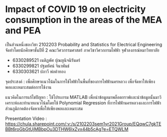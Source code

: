 # Impact of COVID 19 on electricity consumption in the areas of the MEA and PEA

เป็นส่วนหนึ่งชองวิชา 2102203 Probability and Statistics for Electrical Engineering
จัดทำโดยนักศึกษาชั้นปีที่ 2 คณะวิศวกรรมศาสตร์ ภาควิชาวิศวกกรมไฟฟ้า จุฬาลงกรณ์หมาวิทยาลัย

- 6330289521 เนติฏพัศ ปุณญนิจนิรันดร์
- 6330299821 ปฐมทัศน์ จินาพันธ์
- 6330303621 ปภาวี พ่อค้าทอง

จุดประสงค์ : เพื่อศึกษาเเนวโน้มในการใช้ไฟฟ้าในพื้นที่ของการไฟฟ้านครหลวง เพื่อจัดหาให้เพียงพอเเละเหมาะสมต่อการใช้งาน

แนวคิดในการแก้ไขปัญหา : ใช้โปรเเกรม MATLAB เพื่อนำข้อมูลมาพล็อตกราฟเเละนำข้อมูลนั้นมาวิเคราะห์เเละทำนายเเนวโน้มโดยใช้ Polynomial Regression ที่การไฟฟ้านครหลวงเเละการไฟฟ้าส่วนภูมิภาคต้องจัดหาเพื่อให้เพียงพอเเละเหมาะสม

Presentation Video : https://chula.sharepoint.com/:v:/s/2102203sem1yr2021Group/EQqwC7gkTEBBt6roGbGtUjMBbpOu3DTHW6lxZvx44b5cAg?e=ETQWLM
